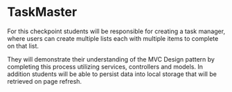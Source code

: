 # TaskMaster

For this checkpoint students will be responsible for creating a task manager, where users can create multiple lists each with multiple items to complete on that list.

They will demonstrate their understanding of the MVC Design pattern by completing this process utilizing services, controllers and models. In addition students will be able to persist data into local storage that will be retrieved on page refresh.
